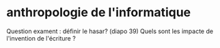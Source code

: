 # anthropologie de l'informatique

Question exament : définir le hasar? (diapo 39)
                   Quels sont les impacte de l'invention de l'écriture ?
